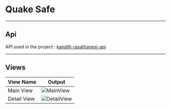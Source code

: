 # Quake Safe

---

## Api
API used in the project : [kandilli-rasathanesi-api](https://github.com/orhanayd/kandilli-rasathanesi-api)

---

## Views

| View Name | Output |
|------------ | -------- |
|Main View| ![MainView](https://cdn.discordapp.com/attachments/1121721749118124074/1203110095844810762/Simulator_Screenshot_-_iPhone_15_Pro_-_2024-02-03_at_01.49.00.png?ex=65cfe697&is=65bd7197&hm=3be5c7861d04f40ff84a93fb96430d03367b096a391c002c1f3f6f5d3ce8dfdc&) | 
|Detail View| ![DetailView](https://cdn.discordapp.com/attachments/1121721749118124074/1203110095316324362/Simulator_Screenshot_-_iPhone_15_Pro_-_2024-02-03_at_01.49.19.png?ex=65cfe697&is=65bd7197&hm=e860077fbdc302df6f9e4b7890bb03d0592a0054b1ef383e5982f24c46ea604a&)|